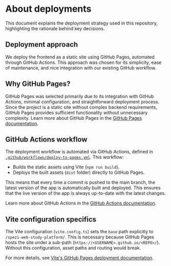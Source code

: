 <!--

This source file is part of the Stanford Biodesign Digital Health Spezi Web Study Platform open-source project

SPDX-FileCopyrightText: 2025 Stanford University and the project authors (see CONTRIBUTORS.md)

SPDX-License-Identifier: MIT

-->

# About deployments

This document explains the deployment strategy used in this repository, highlighting the rationale behind key decisions.

## Deployment approach

We deploy the frontend as a static site using GitHub Pages, automated through GitHub Actions. This approach was chosen for its simplicity, ease of maintenance, and nice integration with our existing GitHub workflow.

## Why GitHub Pages?

GitHub Pages was selected primarily due to its integration with GitHub Actions, minimal configuration, and straightforward deployment process. Since the project is a static site without complex backend requirements, GitHub Pages provides sufficient functionality without unnecessary complexity.
Learn more about GitHub Pages in the [GitHub Pages documentation](https://docs.github.com/en/pages).

## GitHub Actions workflow

The deployment workflow is automated via GitHub Actions, defined in [`.github/workflows/deploy-to-pages.yml`](https://github.com/StanfordSpezi/spezi-web-study-platform/blob/main/.github/workflows/deploy-to-pages.yml). This workflow:

- Builds the static assets using Vite (`npm run build`).
- Deploys the built assets (`dist` folder) directly to GitHub Pages.

This means that every time a commit is pushed to the main branch, the latest version of the app is automatically built and deployed. This ensures that the live version of the app is always up-to-date with the latest changes.

Learn more about GitHub Actions in the [GitHub Actions documentation](https://docs.github.com/en/actions).

## Vite configuration specifics

The Vite configuration (`vite.config.ts`) sets the `base` path explicitly to `/spezi-web-study-platform/`. This is necessary because GitHub Pages hosts the site under a sub-path (`https://<USERNAME>.github.io/<REPO>/`). Without this configuration, asset paths and routing would break.

For more details, see [Vite's GitHub Pages deployment documentation](https://v5.vite.dev/guide/static-deploy.html#github-pages).
